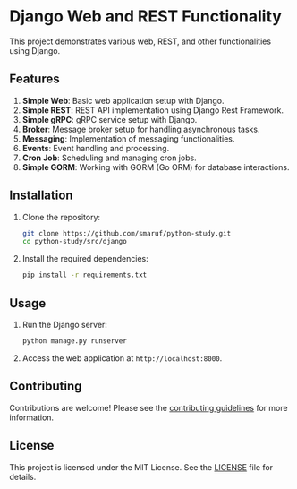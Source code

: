 # Django Web and REST Functionality

This project demonstrates various web, REST, and other functionalities using Django.

## Features

1. **Simple Web**: Basic web application setup with Django.
2. **Simple REST**: REST API implementation using Django Rest Framework.
3. **Simple gRPC**: gRPC service setup with Django.
4. **Broker**: Message broker setup for handling asynchronous tasks.
5. **Messaging**: Implementation of messaging functionalities.
6. **Events**: Event handling and processing.
7. **Cron Job**: Scheduling and managing cron jobs.
8. **Simple GORM**: Working with GORM (Go ORM) for database interactions.

## Installation

1. Clone the repository:
    ```sh
    git clone https://github.com/smaruf/python-study.git
    cd python-study/src/django
    ```
2. Install the required dependencies:
    ```sh
    pip install -r requirements.txt
    ```

## Usage

1. Run the Django server:
    ```sh
    python manage.py runserver
    ```
2. Access the web application at `http://localhost:8000`.

## Contributing

Contributions are welcome! Please see the [contributing guidelines](CONTRIBUTING.md) for more information.

## License

This project is licensed under the MIT License. See the [LICENSE](LICENSE) file for details.
